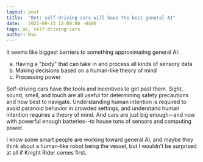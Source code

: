 ```yaml
---
layout: post
title:  "Bet: self-driving cars will have the best general AI"
date:   2021-09-23 12:00:00 -0400
tags: ai, self-driving-cars
author: Max
---
```


It seems like biggest barriers to something approximating general AI:

<ol type="a">
<li>Having a "body" that can take in and process all kinds of sensory data</li>
<li>Making decisions based on a human-like theory of mind</li>
<li>Processing power</li>
</ol>

Self-driving cars have the tools and incentives to get past them. Sight, sound, smell, and touch are all useful for determining safety precautions and how best to navigate. Understanding human intention is required to avoid paranoid behavior in crowded settings, and understand human intention requires a theory of mind. And cars are just big enough--and now with powerful enough batteries--to house tons of sensors and computing power.

I know some smart people are working toward general AI, and maybe they think about a human-like robot being the vessel, but I wouldn't be surprised at all if Knight Rider comes first.